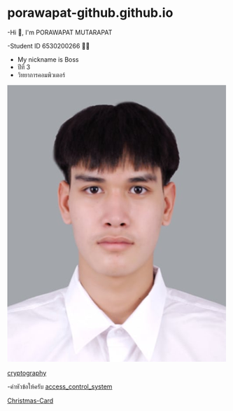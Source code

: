 # porawapat-github.github.io

-Hi 👋, I'm PORAWAPAT MUTARAPAT

-Student ID 6530200266 🧑‍🎓

  - My nickname is Boss 
  - ปีที่ 3
  - วิทยาการคอมพิวเตอร์

![picture](/Img/ME.jpg)

[cryptography](cryptography.md)<br>

-คำหัวข้อให้ครับ
[access_control_system](access_control_system.md)<br>

[Christmas-Card](Christmas-Card.md)
